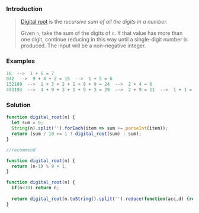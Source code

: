 ### Introduction

> [Digital root](https://en.wikipedia.org/wiki/Digital_root) is the *recursive sum of all the digits in a number.*
>
> Given `n`, take the sum of the digits of `n`. If that value has more than one digit, continue reducing in this way until a single-digit number is produced. The input will be a non-negative integer.



### Examples

```js
16  -->  1 + 6 = 7
942  -->  9 + 4 + 2 = 15  -->  1 + 5 = 6
132189  -->  1 + 3 + 2 + 1 + 8 + 9 = 24  -->  2 + 4 = 6
493193  -->  4 + 9 + 3 + 1 + 9 + 3 = 29  -->  2 + 9 = 11  -->  1 + 1 = 2
```





### Solution

```js
function digital_root(n) {
  let sum = 0;
  String(n).split('').forEach(item => sum += parseInt(item));
  return (sum / 10 >= 1 ? digital_root(sum) : sum);
}
```



```js
//recommend

function digital_root(n) {
  return (n-1) % 9 + 1;
}

function digital_root(n) {
  if(n<10) return n;
  
  return digital_root(n.toString().split('').reduce(function(acc,d) {return acc+ +d;},0));
}
```

